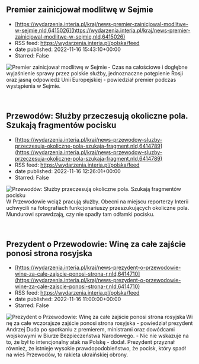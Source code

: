 ## Premier zainicjował modlitwę w Sejmie
 - [https://wydarzenia.interia.pl/kraj/news-premier-zainicjowal-modlitwe-w-sejmie,nId,6415026](https://wydarzenia.interia.pl/kraj/news-premier-zainicjowal-modlitwe-w-sejmie,nId,6415026)
 - RSS feed: https://wydarzenia.interia.pl/polska/feed
 - date published: 2022-11-16 15:43:10+00:00
 - Starred: False

<p><a href="https://wydarzenia.interia.pl/kraj/news-premier-zainicjowal-modlitwe-w-sejmie,nId,6415026"><img align="left" alt="Premier zainicjował modlitwę w Sejmie" src="https://i.iplsc.com/premier-zainicjowal-modlitwe-w-sejmie/000GCLM8S8PWFFWB-C321.jpg" /></a>- Czas na całościowe i dogłębne wyjaśnienie sprawy przez polskie służby, jednoznaczne potępienie Rosji oraz jasną odpowiedź Unii Europejskiej - powiedział premier podczas wystąpienia w Sejmie.</p><br clear="all" />

## Przewodów: Służby przeczesują okoliczne pola. Szukają fragmentów pocisku
 - [https://wydarzenia.interia.pl/kraj/news-przewodow-sluzby-przeczesuja-okoliczne-pola-szukaja-fragment,nId,6414789](https://wydarzenia.interia.pl/kraj/news-przewodow-sluzby-przeczesuja-okoliczne-pola-szukaja-fragment,nId,6414789)
 - RSS feed: https://wydarzenia.interia.pl/polska/feed
 - date published: 2022-11-16 12:26:01+00:00
 - Starred: False

<p><a href="https://wydarzenia.interia.pl/kraj/news-przewodow-sluzby-przeczesuja-okoliczne-pola-szukaja-fragment,nId,6414789"><img align="left" alt="Przewodów: Służby przeczesują okoliczne pola. Szukają fragmentów pocisku" src="https://i.iplsc.com/przewodow-sluzby-przeczesuja-okoliczne-pola-szukaja-fragment/000GCJMTFKK4YFA7-C321.jpg" /></a>W Przewodowie wciąż pracują służby. Obecni na miejscu reporterzy Interii uchwycili na fotografiach funkcjonariuszy przeszukujących okoliczne pola. Mundurowi sprawdzają, czy nie spadły tam odłamki pocisku.</p><br clear="all" />

## Prezydent o Przewodowie: Winę za całe zajście ponosi strona rosyjska
 - [https://wydarzenia.interia.pl/kraj/news-prezydent-o-przewodowie-wine-za-cale-zajscie-ponosi-strona-r,nId,6414710](https://wydarzenia.interia.pl/kraj/news-prezydent-o-przewodowie-wine-za-cale-zajscie-ponosi-strona-r,nId,6414710)
 - RSS feed: https://wydarzenia.interia.pl/polska/feed
 - date published: 2022-11-16 11:00:00+00:00
 - Starred: False

<p><a href="https://wydarzenia.interia.pl/kraj/news-prezydent-o-przewodowie-wine-za-cale-zajscie-ponosi-strona-r,nId,6414710"><img align="left" alt="Prezydent o Przewodowie: Winę za całe zajście ponosi strona rosyjska" src="https://i.iplsc.com/prezydent-o-przewodowie-wine-za-cale-zajscie-ponosi-strona-r/000GCJHWIFLQU56G-C321.jpg" /></a>Winę za całe wczorajsze zajście ponosi strona rosyjska - powiedział prezydent Andrzej Duda po spotkaniu z premierem, ministrami oraz dowódcami wojskowymi w Biurze Bezpieczeństwa Narodowego. - Nic nie wskazuje na to, że był to intencjonalny atak na Polskę - dodał. Prezydent przyznał również, że istnieje wysokie prawdopodobieństwo, że pocisk, który spadł na wieś Przewodów, to rakieta ukraińskiej obrony.</p><br clear="all" />
